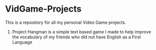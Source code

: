 # VidGame-Projects
This is a repository for all my personal Video Game projects.

1. Project Hangman is a simple text based game I made to help improve the vocabulary of my friends who did not have English as a First Language
